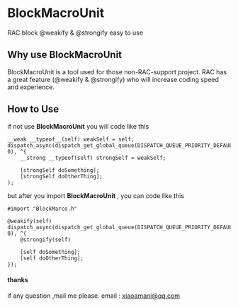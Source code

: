 # BlockMacroUnit
RAC block @weakify & @strongify easy to use


## Why use BlockMacroUnit
BlockMacroUnit is a tool used for those non-RAC-support project.
RAC has a great feature (@weakify & @strongify) who will increase coding speed and experience.

## How to Use

if not use **BlockMacroUnit** you will code like this

```
__weak __typeof__(self) weakSelf = self;
dispatch_async(dispatch_get_global_queue(DISPATCH_QUEUE_PRIORITY_DEFAULT, 0), ^{
    __strong __typeof(self) strongSelf = weakSelf;
    
    [strongSelf doSomething];
    [strongSelf doOtherThing];
);
```

but after you import **BlockMacroUnit** , you can code like this

```
#import "BlockMarco.h"

@weakify(self)
dispatch_async(dispatch_get_global_queue(DISPATCH_QUEUE_PRIORITY_DEFAULT, 0), ^{
    @strongify(self)
    
    [self doSomething];
    [self doOtherThing];
});

```

#### thanks

if any question ,mail me please. email : xiaoamani@qq.com